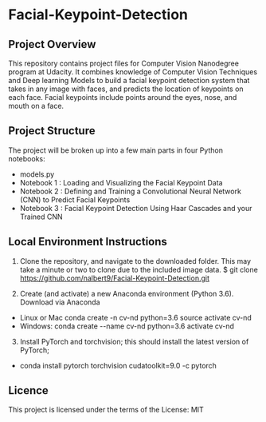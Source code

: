 # Facial-Keypoint-Detection
## Project Overview
This repository contains project files for Computer Vision Nanodegree program at Udacity. 
It combines knowledge of Computer Vision Techniques and Deep learning Models to build a 
facial keypoint detection system that takes in any image with faces, and predicts the location of keypoints on each face. 
Facial keypoints include points around the eyes, nose, 
and mouth on a face.

## Project Structure
The project will be broken up into a few main parts in four Python notebooks:
* models.py
* Notebook 1 : Loading and Visualizing the Facial Keypoint Data
* Notebook 2 : Defining and Training a Convolutional Neural Network (CNN) to Predict Facial Keypoints
* Notebook 3 : Facial Keypoint Detection Using Haar Cascades and your Trained CNN
## Local Environment Instructions
1. Clone the repository, and navigate to the downloaded folder. This may take a minute or two to clone due to the included image data.
$ git clone https://github.com/nalbert9/Facial-Keypoint-Detection.git

2. Create (and activate) a new Anaconda environment (Python 3.6). Download via Anaconda
* Linux or Mac 
conda create -n cv-nd python=3.6
source activate cv-nd
* Windows:
conda create --name cv-nd python=3.6
activate cv-nd
3. Install PyTorch and torchvision; this should install the latest version of PyTorch;
* conda install pytorch torchvision cudatoolkit=9.0 -c pytorch

## Licence 
This project is licensed under the terms of the License: MIT






